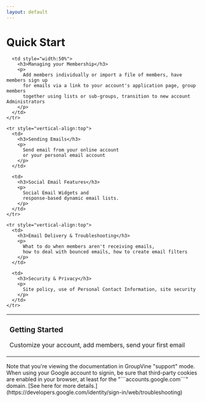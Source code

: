 ```yaml
---
layout: default
---
```


# Quick Start

<div class="html">

  <table style="width:100%">
    <tr style="vertical-align:top">
      <td style="width:50%">
        <h3>Getting Started</h3>
        <p>
          Customize your account, add members, send your first email
        </p>
      </td>

      <td style="width:50%">
        <h3>Managing your Membership</h3>
        <p>
          Add members individually or import a file of members, have members sign up 
          for emails via a link to your account's application page, group members 
          together using lists or sub-groups, transition to new account Administrators
        </p>
      </td>
    </tr>

    <tr style="vertical-align:top">
      <td>
        <h3>Sending Emails</h3>
        <p>
          Send email from your online account 
          or your personal email account
        </p>
      </td>

      <td>
        <h3>Social Email Features</h3>
        <p>
          Social Email Widgets and 
          response-based dynamic email lists.
        </p>
      </td>
    </tr>

    <tr style="vertical-align:top">
      <td>
        <h3>Email Delivery & Troubleshooting</h3>
        <p>
          What to do when members aren't receiving emails, 
          how to deal with bounced emails, how to create email filters
        </p>
      </td>

      <td>
        <h3>Security & Privacy</h3>
        <p>
          Site policy, use of Personal Contact Information, site security
        </p>
      </td>
    </tr>
  </table>

</div>



<div class="support">
Note that you're viewing the documentation in GroupVine "support" mode.
</div>


<div class="adv">
When using your Google account to signin, be sure that third-party
cookies are enabled in your browser, at least for the
"```accounts.google.com```" domain. 
[See here for more details.](https://developers.google.com/identity/sign-in/web/troubleshooting)
</div>
